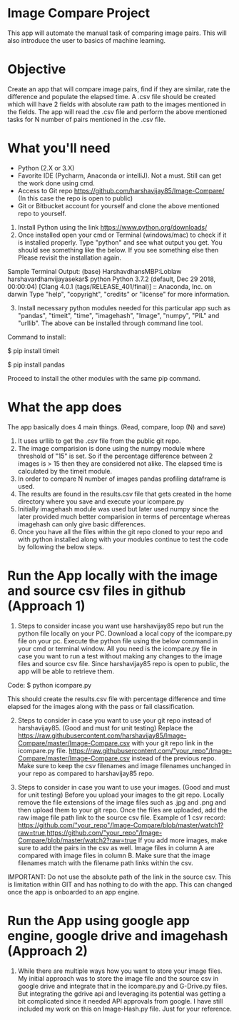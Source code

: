 # Image Compare Project
This app will automate the manual task of comparing image pairs. 
This will also introduce the user to basics of machine learning.
# Objective
Create an app that will compare image pairs, find if they are similar, rate the difference and populate the elapsed time.
A .csv file should be created which will have 2 fields with absolute raw path to the images mentioned in the fields.
The app will read the .csv file and perform the above mentioned tasks for N number of pairs mentioned in the .csv file.
# What you'll need
- Python (2.X or 3.X)
- Favorite IDE (Pycharm, Anaconda or intelliJ). Not a must. Still can get the work done using cmd.
- Access to Git repo https://github.com/harshavijay85/Image-Compare/ (In this case the repo is open to public)
- Git or Bitbucket account for yourself and clone the above mentioned repo to yourself.

1. Install Python using the link https://www.python.org/downloads/
2. Once installed open your cmd or Terminal (windows/mac) to check if it is installed properly. Type "python" and see what output you get.
You should see something like the below. If you see something else then Please revisit the installation again.

Sample Terminal Output: 
(base) HarshavdhansMBP:Loblaw harshavardhanvijayasekar$ python
Python 3.7.2 (default, Dec 29 2018, 00:00:04) 
[Clang 4.0.1 (tags/RELEASE_401/final)] :: Anaconda, Inc. on darwin
Type "help", "copyright", "credits" or "license" for more information.
>>> 

3. Install necessary python modules needed for this particular app such as "pandas", "timeit", "time", "imagehash", "Image", "numpy", "PIL" and "urllib".
The above can be installed through command line tool.

Command to install: 

$ pip install timeit

$ pip install pandas

Proceed to install the other modules with the same pip command.

# What the app does
The app basically does 4 main things. (Read, compare, loop (N) and save)
1. It uses urllib to get the .csv file from the public git repo.
2. The image comparision is done using the numpy module where threshold of "15" is set. So if the percentage difference between 2 images is > 15 then they are considered not alike. The elapsed time is calculated by the timeit module. 
3. In order to compare N number of images pandas profiling dataframe is used.
4. The results are found in the results.csv file that gets created in the home directory where you save and execute your icompare.py
5. Initially imagehash module was used but later used numpy since the later provided much better comparision in terms of percentage whereas imagehash can only give basic differences.
6. Once you have all the files within the git repo cloned to your repo and with python installed along with your modules continue to test the code by following the below steps. 

# Run the App locally with the image and source csv files in github (Approach 1)

1. Steps to consider incase you want use harshavijay85 repo but run the python file locally on your PC. 
Download a local copy of the icompare.py file on your pc. Execute the python file using the below command in your cmd or terminal window. All you need is the icompare.py file in case you want to run a test without making any changes to the image files and source csv file. Since harshavijay85 repo is open to public, the app will be able to retrieve them.

Code: $ python icompare.py

This should create the results.csv file with percentage difference and time elapsed for the images along with the pass or fail classification.

2. Steps to consider in case you want to use your git repo instead of harshavijay85. (Good and must for unit testing)
Replace the https://raw.githubusercontent.com/harshavijay85/Image-Compare/master/Image-Compare.csv with your git repo link in the icompare.py file. https://raw.githubusercontent.com/"your_repo"/Image-Compare/master/Image-Compare.csv instead of the previous repo. Make sure to keep the csv filenames and image filenames unchanged in your repo as compared to harshavijay85 repo.

3. Steps to consider in case you want to use your images. (Good and must for unit testing)
Before you upload your images to the git repo. Locally remove the file extensions of the image files such as .jpg and .png and then upload them to your git repo. Once the files are uploaded, add the raw image file path link to the source csv file.
Example of 1 csv record: https://github.com/"your_repo"/Image-Compare/blob/master/watch1?raw=true,https://github.com/"your_repo"/Image-Compare/blob/master/watch2?raw=true
If you add more images, make sure to add the pairs in the csv as well. Image files in column A are compared with image files in column B.
Make sure that the image filenames match with the filename path links within the csv.

IMPORTANT: Do not use the absolute path of the link in the source csv.
This is limitation within GIT and has nothing to do with the app. This can changed once the app is onboarded to an app engine.

# Run the App using google app engine, google drive and imagehash (Approach 2)
1) While there are multiple ways how you want to store your image files. My initial approach was to store the image file and the source csv in google drive and integrate that in the icompare.py and G-Drive.py files.
But integrating the gdrive api and leveraging its potential was getting a bit complicated since it needed API approvals from google.
I have still included my work on this on Image-Hash.py file. Just for your reference.
